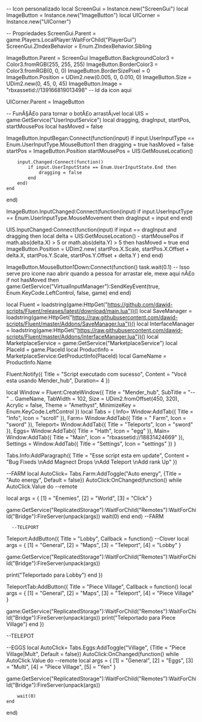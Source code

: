 -- Icon personalizado
local ScreenGui = Instance.new("ScreenGui")
local ImageButton = Instance.new("ImageButton")
local UICorner = Instance.new("UICorner")

-- Propriedades
ScreenGui.Parent = game.Players.LocalPlayer:WaitForChild("PlayerGui")
ScreenGui.ZIndexBehavior = Enum.ZIndexBehavior.Sibling

ImageButton.Parent = ScreenGui
ImageButton.BackgroundColor3 = Color3.fromRGB(255, 255, 255)
ImageButton.BorderColor3 = Color3.fromRGB(0, 0, 0)
ImageButton.BorderSizePixel = 0
ImageButton.Position = UDim2.new(0.005, 0, 0.010, 0)
ImageButton.Size = UDim2.new(0, 45, 0, 45)
ImageButton.Image = "rbxassetid://139166819013498" -- Id da icon aqui

UICorner.Parent = ImageButton

-- FunÃ§Ã£o para tornar o botÃ£o arrastÃ¡vel
local UIS = game:GetService("UserInputService")
local dragging, dragInput, startPos, startMousePos
local hasMoved = false

ImageButton.InputBegan:Connect(function(input)
    if input.UserInputType == Enum.UserInputType.MouseButton1 then
        dragging = true
        hasMoved = false
        startPos = ImageButton.Position
        startMousePos = UIS:GetMouseLocation()

        input.Changed:Connect(function()
            if input.UserInputState == Enum.UserInputState.End then
                dragging = false
            end
        end)
    end
end)

ImageButton.InputChanged:Connect(function(input)
    if input.UserInputType == Enum.UserInputType.MouseMovement then
        dragInput = input
    end
end)

UIS.InputChanged:Connect(function(input)
    if input == dragInput and dragging then
        local delta = UIS:GetMouseLocation() - startMousePos
        if math.abs(delta.X) > 5 or math.abs(delta.Y) > 5 then 
            hasMoved = true
        end
        ImageButton.Position = UDim2.new(
            startPos.X.Scale, startPos.X.Offset + delta.X,
            startPos.Y.Scale, startPos.Y.Offset + delta.Y
        )
    end
end)

ImageButton.MouseButton1Down:Connect(function()
    task.wait(0.1) -- Isso serve pro icone nao abrir quando a pessoa for arrastar ele, mexe aqui nÃ£o
    if not hasMoved then
        game:GetService("VirtualInputManager"):SendKeyEvent(true, Enum.KeyCode.LeftControl, false, game)
    end
end)

local Fluent = loadstring(game:HttpGet("https://github.com/dawid-scripts/Fluent/releases/latest/download/main.lua"))()
local SaveManager = loadstring(game:HttpGet("https://raw.githubusercontent.com/dawid-scripts/Fluent/master/Addons/SaveManager.lua"))()
local InterfaceManager = loadstring(game:HttpGet("https://raw.githubusercontent.com/dawid-scripts/Fluent/master/Addons/InterfaceManager.lua"))()
local MarketplaceService = game:GetService("MarketplaceService")
local PlaceId = game.PlaceId
local ProductInfo = MarketplaceService:GetProductInfo(PlaceId)
local GameName = ProductInfo.Name

Fluent:Notify({ Title = "Script executado com sucesso", Content = "Você esta usando Mender_hub",
Duration= 4 
})

local Window = Fluent:CreateWindow({
    Title = "Mender_hub",
    SubTitle = "-- " .. GameName,
    TabWidth = 102,
    Size = UDim2.fromOffset(450, 320),
    Acrylic = false,
    Theme = "Amethyst",
    MinimizeKey = Enum.KeyCode.LeftControl
})
local Tabs = {
    Info= Window:AddTab({ Title = "Info", Icon = "scroll" }),
    Farm= Window:AddTab({ Title = " Farm", Icon = "sword" }),
    Teleport= Window:AddTab({ Title = "Teleports", Icon = "sword" }),
    Eggs= Window:AddTab({ Title = "Hath", Icon = "egg" }),
    Main= Window:AddTab({ Title = "Main", Icon = "rbxassetid://18831424669" }),
    Settings = Window:AddTab({ Title = "Settings", Icon = "settings" })
}

Tabs.Info:AddParagraph({
        Title = "Esse script esta em update",
        Content = "Bug Fixeds \nAdd Magnect Drops \nAdd Teleport \nAdd rank Up"
    })

--FARM
local AutoClick= Tabs.Farm:AddToggle("Auto energy", {Title = "Auto energy", Default = false})
AutoClick:OnChanged(function()
    while AutoClick.Value do
    --remote
    
local args = {
    [1] = "Enemies",
    [2] = "World",
    [3] = "Click"
}

game:GetService("ReplicatedStorage"):WaitForChild("Remotes"):WaitForChild("Bridge"):FireServer(unpack(args))
wait(0)
           end
end)
      --FARM
      
      
      --TELEPORT

Teleport:AddButton({
    Title = "Lobby",
    Callback = function()
--Clover
local args = {
    [1] = "General",
    [2] = "Maps",
    [3] = "Teleport",
    [4] = "Lobby"
}

game:GetService("ReplicatedStorage"):WaitForChild("Remotes"):WaitForChild("Bridge"):FireServer(unpack(args))

print("Teleportado para Lobby")
    end
})


TeleportTab:AddButton({
    Title = "Piece Village",
    Callback = function()
local args = {
    [1] = "General",
    [2] = "Maps",
    [3] = "Teleport",
    [4] = "Piece Village"
}

game:GetService("ReplicatedStorage"):WaitForChild("Remotes"):WaitForChild("Bridge"):FireServer(unpack(args))
print("Teleportado para Piece Village")
    end
})

--TELEPOT


--EGGS
local AutoClick= Tabs.Eggs:AddToggle("Village", {Title = "Piece Village|Mult", Default = false})
AutoClick:OnChanged(function()
    while AutoClick.Value do
--remote
local args = {
    [1] = "General",
    [2] = "Eggs",
    [3] = "Multi",
    [4] = "Piece Village",
    [5] = "Yen"
}

game:GetService("ReplicatedStorage"):WaitForChild("Remotes"):WaitForChild("Bridge"):FireServer(unpack(args))

        wait(0)
    end
end)
